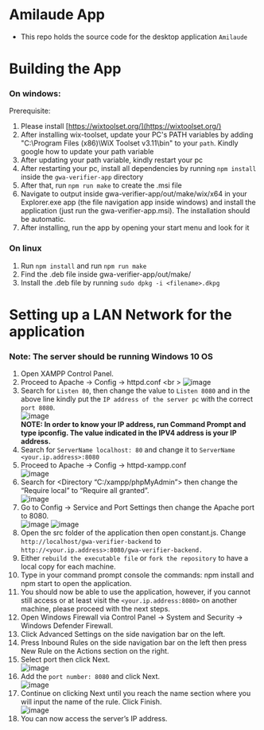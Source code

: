 # Amilaude App
- This repo holds the source code for the desktop application `Amilaude`

# Building the App
### On windows:
Prerequisite: 
1. Please install [https://wixtoolset.org/](https://wixtoolset.org/)
2. After installing wix-toolset, update your PC's PATH variables by adding "C:\Program Files (x86)\WiX Toolset v3.11\bin" to your `path`. Kindly google how to update your path variable
3. After updating your path variable, kindly restart your pc
4. After restarting your pc, install all dependencies by running `npm install` inside the `gwa-verifier-app` directory
5. After that, run `npm run make` to create the .msi file
6. Navigate to output inside gwa-verifier-app/out/make/wix/x64 in your Explorer.exe app (the file navigation app inside windows) and install the application (just run the gwa-verifier-app.msi). The installation should be automatic.
7. After installing, run the app by opening your start menu and look for it

### On linux
1. Run `npm install` and run `npm run make`
2. Find the .deb file inside gwa-verifier-app/out/make/
3. Install the .deb file by running `sudo dpkg -i <filename>.dkpg`


# Setting up a LAN Network for the application

### Note: The server should be running Windows 10 OS

1.	Open XAMPP Control Panel.
2.	Proceed to Apache -> Config -> httpd.conf <br \>
	![image](https://user-images.githubusercontent.com/52350611/172166616-6da6746c-e69f-46d0-a177-135030f24eed.png)  <br />
3.  Search for `Listen 80`, then change the value to `Listen 8080` and in the above line kindly put the `IP address of the server pc` with the correct `port 8080`. <br />
  ![image](https://user-images.githubusercontent.com/52350611/172166762-811352a5-8d6e-4d7a-be40-4dc7ea14de12.png)  <br />
  **NOTE: In order to know your IP address, run Command Prompt and type ipconfig. The value indicated in the IPV4 address is your IP address.**
4.  Search for `ServerName localhost: 80` and change it to `ServerName <your.ip.address>:8080`
5.	Proceed to Apache -> Config -> httpd-xampp.conf <br />
    ![image](https://user-images.githubusercontent.com/52350611/172166964-14f3b154-d9e1-4d71-b8ec-c0e0acbb5dd2.png) <br />
6.	Search for <Directory “C:/xampp/phpMyAdmin”> then change the “Require local” to “Require all granted”. <br />
    ![image](https://user-images.githubusercontent.com/52350611/172167147-b4e7160b-c5bf-42db-864a-8071a4a57f83.png) <br />
7.	Go to Config -> Service and Port Settings then change the Apache port to 8080. <br />
	![image](https://user-images.githubusercontent.com/52350611/172167218-213df5ad-472d-4e73-baae-70b1aa537e69.png)  ![image](https://user-images.githubusercontent.com/52350611/172167236-c7528e3f-f9f2-4472-89ca-b8b78781d3ca.png) <br />
8.	Open the src folder of the application then open constant.js. Change `http://localhost/gwa-verifier-backend` to `http://<your.ip.address>:8080/gwa-verifier-backend.`
9.	Either `rebuild the executable file` or `fork the repository` to have a local copy for each machine. 
10.	Type in your command prompt console the commands: npm install and npm start to open the application.
11.	You should now be able to use the application, however, if you cannot still access or at least visit the `<your.ip.address:8080>` on another machine, please proceed with the next steps.
12.	Open Windows Firewall via Control Panel -> System and Security -> Windows Defender Firewall.
13.	Click Advanced Settings on the side navigation bar on the left.
14.	Press Inbound Rules on the side navigation bar on the left then press New Rule on the Actions section on the right.
15.	Select port then click Next. <br />
  ![image](https://user-images.githubusercontent.com/52350611/172167330-ff3b1afa-a35e-42f3-8e52-677524751b09.png) <br />
16.	Add the `port number: 8080` and click Next. <br />
  ![image](https://user-images.githubusercontent.com/52350611/172167368-6cd705c7-6912-4791-9e4d-86d59878d8e2.png) <br />
17.	Continue on clicking Next until you reach the name section where you will input the name of the rule. Click Finish. <br />
  ![image](https://user-images.githubusercontent.com/52350611/172167425-6ab34fd2-7b9d-47de-8f69-10fe3259a77b.png) <br />
18.	You can now access the server’s IP address.




